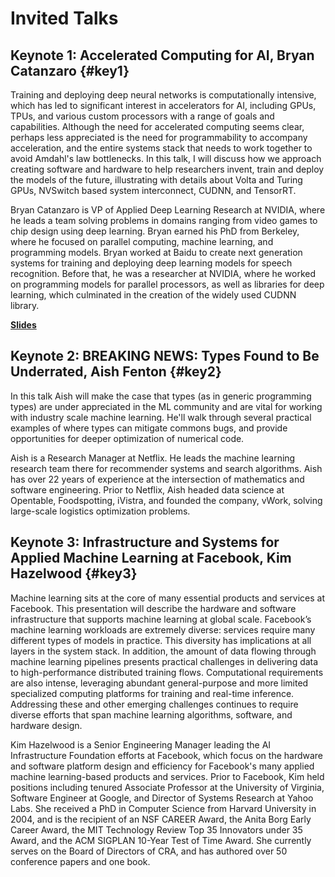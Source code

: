 # Invited Talks

## Keynote 1: Accelerated Computing for AI, Bryan Catanzaro {#key1}

Training and deploying deep neural networks is computationally intensive, which has led to significant interest in accelerators for AI, including GPUs, TPUs, and various custom processors with a range of goals and capabilities. Although the need for accelerated computing seems clear, perhaps less appreciated is the need for programmability to accompany acceleration, and the entire systems stack that needs to work together to avoid Amdahl's law bottlenecks. In this talk, I will discuss how we approach creating software and hardware to help researchers invent, train and deploy the models of the future, illustrating with details about Volta and Turing GPUs, NVSwitch based system interconnect, CUDNN, and TensorRT.

Bryan Catanzaro is VP of Applied Deep Learning Research at NVIDIA, where he leads a team solving problems in domains ranging from video games to chip design using deep learning. Bryan earned his PhD from Berkeley, where he focused on parallel computing, machine learning, and programming models. Bryan worked at Baidu to create next generation systems for training and deploying deep learning models for speech recognition. Before that, he was a researcher at NVIDIA, where he worked on programming models for parallel processors, as well as libraries for deep learning, which culminated in the creation of the widely used CUDNN library.

[**Slides**](assets/slides/Catanzaro_AI_Systems_Workshop_2018.pdf)


## Keynote 2: BREAKING NEWS: Types Found to Be Underrated, Aish Fenton {#key2}

In this talk Aish will make the case that types (as in generic programming types) are under appreciated in the ML community and are vital for working with industry scale machine learning. He'll walk through several practical examples of where types can mitigate commons bugs, and provide opportunities for deeper optimization of numerical code.

Aish is a Research Manager at Netflix. He leads the machine learning research team there for recommender systems and search algorithms. Aish has over 22 years of experience at the intersection of mathematics and software engineering. Prior to Netflix, Aish headed data science at Opentable, Foodspotting, iVistra, and founded the company, vWork, solving large-scale logistics optimization problems.


## Keynote 3: Infrastructure and Systems for Applied Machine Learning at Facebook, Kim Hazelwood {#key3}

Machine learning sits at the core of many essential products and services at Facebook. This presentation will describe the hardware and software infrastructure that supports machine learning at global scale. Facebook’s machine learning workloads are extremely diverse: services require many different types of models in practice. This diversity has implications at all layers in the system stack. In addition, the amount of data flowing through machine learning pipelines presents practical challenges in delivering data to high-performance distributed training flows. Computational requirements are also intense, leveraging abundant general-purpose and more limited specialized computing platforms for training and real-time inference. Addressing these and other emerging challenges continues to require diverse efforts that span machine learning algorithms, software, and hardware design.

Kim Hazelwood is a Senior Engineering Manager leading the AI Infrastructure Foundation efforts at Facebook, which focus on the hardware and software platform design and efficiency for Facebook's many applied machine learning-based products and services. Prior to Facebook, Kim held positions including tenured Associate Professor at the University of Virginia, Software Engineer at Google, and Director of Systems Research at Yahoo Labs. She received a PhD in Computer Science from Harvard University in 2004, and is the recipient of an NSF CAREER Award, the Anita Borg Early Career Award, the MIT Technology Review Top 35 Innovators under 35 Award, and the ACM SIGPLAN 10-Year Test of Time Award. She currently serves on the Board of Directors of CRA, and has authored over 50 conference papers and one book.
